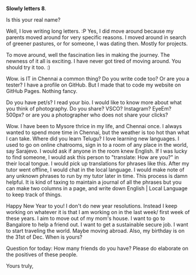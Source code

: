 **Slowly letters 8**.

Is this your real name?

Well, I love writing long letters. :P 
Yes, I did move around because my parents moved around for very specific reasons. I moved around in search of greener pastures, or for someone, I was dating then. Mostly for projects.

To move around, well the fascination lies in making the journey. The newness of it all is exciting. I have never got tired of moving around. You should try it too. :)

Wow. is IT in Chennai a common thing? Do you write code too? Or are you a tester? I have a profile on GitHub. But I made that to code my website on GitHub Pages. Nothing fancy.

Do you have pet/s? I read your bio. I would like to know more about what you think of photography. Do you share? VSCO? Instagram? EyeEm? 500px? or are you a photographer who does not share your clicks?

Wow. I have been to Mysore thrice in my life, and Chennai once. I always wanted to spend more time in Chennai, but the weather is too hot than what I can take. Where did you learn Telugu? I love learning new languages. I used to go on online chatrooms, sign in to a room of any place in the world, say Sarajevo. I would ask if anyone in the room knew English. If I was lucky to find someone, I would ask this person to "translate: How are you?" in their local tongue. I would pick up translations for phrases like this. After my tutor went offline, I would chat in the local language. I would make note of any unknown phrases to run by my tutor later in time. This process is damn helpful. It is kind of taxing to maintain a journal of all the phrases but you can make two columns in a page, and write down English | Local Language to keep track of things.

Happy New Year to you!
I don't do new year resolutions. Instead I keep working on whatever it is that I am working on in the last week/ first week of these years. I aim to move out of my mom's house. I want to go to Bangalore to help a friend out. I want to get a sustainable secure job. I want to start traveling the world. Maybe moving abroad. Also, my birthday is on the 31st of Dec. When is yours?

Question for today: How many friends do you have? Please do elaborate on the positives of these people.

Yours truly,
